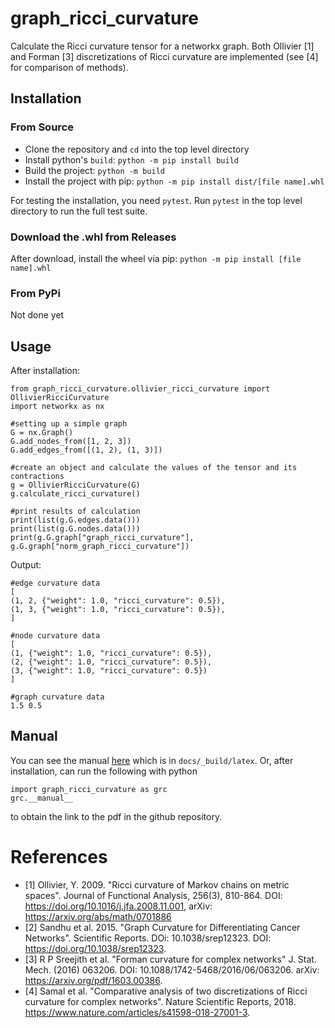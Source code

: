 # graph_ricci_curvature

Calculate the Ricci curvature tensor for a networkx graph. Both Ollivier [1] and Forman [3] discretizations of Ricci curvature are implemented (see [4] for comparison of methods).

## Installation

### From Source
- Clone the repository and ```cd``` into the top level directory
- Install python's ```build```: ```python -m pip install build```
- Build the project: ```python -m build```
- Install the project with pip: ```python -m pip install dist/[file name].whl```

For testing the installation, you need ```pytest```. Run ```pytest``` in the top level directory to run the full test suite.

### Download the .whl from Releases

After download, install the wheel via pip: ```python -m pip install [file name].whl```

### From PyPi

Not done yet

## Usage

After installation:

```
from graph_ricci_curvature.ollivier_ricci_curvature import OllivierRicciCurvature
import networkx as nx

#setting up a simple graph
G = nx.Graph()
G.add_nodes_from([1, 2, 3])
G.add_edges_from([(1, 2), (1, 3)])

#create an object and calculate the values of the tensor and its contractions
g = OllivierRicciCurvature(G)
g.calculate_ricci_curvature()

#print results of calculation
print(list(g.G.edges.data()))
print(list(g.G.nodes.data()))
print(g.G.graph["graph_ricci_curvature"], g.G.graph["norm_graph_ricci_curvature"])
```

Output:

```
#edge curvature data
[
(1, 2, {"weight": 1.0, "ricci_curvature": 0.5}),
(1, 3, {"weight": 1.0, "ricci_curvature": 0.5}),
]

#node curvature data
[
(1, {"weight": 1.0, "ricci_curvature": 0.5}),
(2, {"weight": 1.0, "ricci_curvature": 0.5}),
(3, {"weight": 1.0, "ricci_curvature": 0.5})
]

#graph curvature data
1.5 0.5
```

## Manual

You can see the manual [here](https://github.com/andrewsb8/graph_ricci_curvature/blob/main/docs/_build/latex/graph_ricci_curvature.pdf) which is in ```docs/_build/latex```. Or, after installation, can run the following with python

```
import graph_ricci_curvature as grc
grc.__manual__
```

to obtain the link to the pdf in the github repository.

# References
- [1] Ollivier, Y. 2009. "Ricci curvature of Markov chains on metric spaces". Journal of Functional Analysis, 256(3), 810-864. DOI: https://doi.org/10.1016/j.jfa.2008.11.001, arXiv: https://arxiv.org/abs/math/0701886
- [2] Sandhu et al. 2015. "Graph Curvature for Differentiating Cancer Networks". Scientific Reports. DOi: 10.1038/srep12323. DOI: https://doi.org/10.1038/srep12323.
- [3] R P Sreejith et al. "Forman curvature for complex networks" J. Stat. Mech. (2016) 063206. DOI: 10.1088/1742-5468/2016/06/063206. arXiv: https://arxiv.org/pdf/1603.00386.
- [4] Samal et al. "Comparative analysis of two discretizations of Ricci curvature for complex networks". Nature Scientific Reports, 2018. https://www.nature.com/articles/s41598-018-27001-3.
